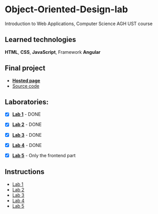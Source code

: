 # Object-Oriented-Design-lab
Introduction to Web Applications, Computer Science AGH UST course

## Learned technologies
**HTML**, **CSS**, **JavaScript**, Framework **Angular** 

## Final project
 - [**Hosted page**](https://nepommuck.github.io/Web-Applications/)
 - [Source code](./Lab5/TravelAgency/src)

## Laboratories:
- [x] [**Lab 1**](./Lab1) - DONE 
- [x] [**Lab 2**](./Lab2) - DONE
- [x] [**Lab 3**](./Lab3) - DONE
- [x] [**Lab 4**](./Lab4) - DONE
- [x] [**Lab 5**](./Lab5) - Only the frontend part


## Instructions
- [Lab 1](./instructions/lab1.pdf)
- [Lab 2](./instructions/lab2.pdf)
- [Lab 3](./instructions/lab3.pdf)
- [Lab 4](./instructions/lab4.pdf)
- [Lab 5](./instructions/lab5.pdf)
